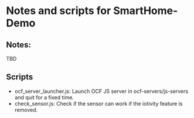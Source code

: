 # Notes and scripts for SmartHome-Demo

## Notes:
TBD

## Scripts
* ocf_server_launcher.js: Launch OCF JS server in ocf-servers/js-servers and quit for a fixed time.
* check_sensor.js: Check if the sensor can work if the iotivity feature is removed.
